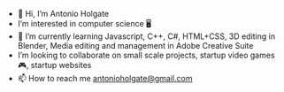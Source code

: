 - 👋 Hi, I’m Antonio Holgate
-  I’m interested in computer science 🖥️
- 🌱 I’m currently learning Javascript, C++, C#, HTML+CSS, 3D editing in Blender, Media editing and management in Adobe Creative Suite
- I’m looking to collaborate on small scale projects, startup video games 🎮, startup websites
- 📫 How to reach me antonioholgate@gmail.com

<!---
Antonioly1001/Antonioly1001 is a ✨ special ✨ repository because its `README.md` (this file) appears on your GitHub profile.
You can click the Preview link to take a look at your changes.
--->
